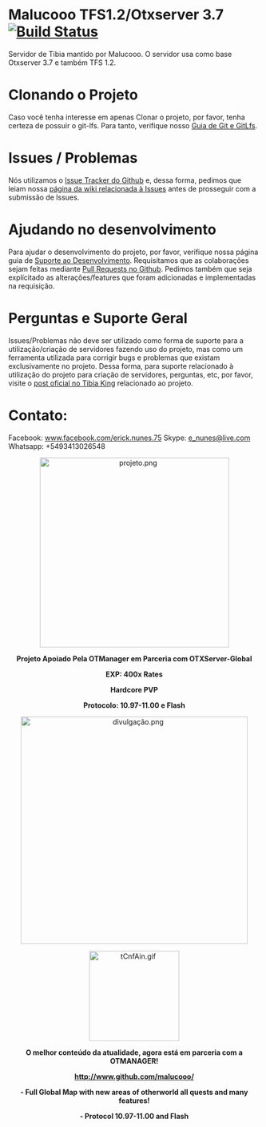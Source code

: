 # Malucooo TFS1.2/Otxserver 3.7 [![Build Status](https://travis-ci.org/malucooo/Otxserver-New.svg?branch=master)](https://travis-ci.org/malucooo/Otxserver-New)  

Servidor de Tibia mantido por Malucooo. O servidor usa como base Otxserver 3.7 e também TFS 1.2.

# Clonando o Projeto
Caso você tenha interesse em apenas Clonar o projeto, por favor, tenha certeza de possuir o git-lfs. Para tanto, verifique nosso [Guia de Git e GitLfs](https://github.com/malucooo/Otxserver-Global/wiki/Git-e-Git-Lfs).

# Issues / Problemas
Nós utilizamos o [Issue Tracker do Github](https://github.com/malucooo/Otxserver-testing/issues) e, dessa forma, pedimos que leiam nossa [página da wiki relacionada à Issues](https://github.com/malucooo/Otxserver-Global/wiki/Issues) antes de prosseguir com a submissão de Issues.

# Ajudando no desenvolvimento
Para ajudar o desenvolvimento do projeto, por favor, verifique nossa página guia de [Suporte ao Desenvolvimento](https://github.com/malucooo/Otxserver-Global/wiki/Desenvolvimento). Requisitamos que as colaborações sejam feitas mediante [Pull Requests no Github](https://github.com/malucooo/Otxserver-testing/pulls). Pedimos também que seja explícitado as alterações/features que foram adicionadas e implementadas na requisição.

# Perguntas e Suporte Geral
Issues/Problemas não deve ser utilizado como forma de suporte para a utilização/criação de servidores fazendo uso do projeto, mas como um ferramenta utilizada para corrigir bugs e problemas que existam exclusivamente no projeto. Dessa forma, para suporte relacionado à utilização do projeto para criação de servidores, perguntas, etc, por favor, visite o [post oficial no Tibia King](http://www.tibiaking.com/forum/forums/topic/68411-otxserver-1097-1100-flash-globalfull-otherworld-hearth-of-destruction-quest-battlefield-last-man-standing-capture-the-flag-zoombie-event-war-anti-entrosa-by-malucooo/) relacionado ao projeto.

# Contato:
Facebook: www.facebook.com/erick.nunes.75
Skype: e_nunes@live.com
Whatsapp: +5493413026548

<p style="text-align:center;">
	<a href="http://www.tibiaserver.net/index.php?subtopic=createaccount" rel="external noopener noreferrer" target="_blank"><img alt="projeto.png" class="ipsImage ipsImage_thumbnailed" data-fileid="17618" src="http://www.tibiaking.com/forum/uploads/monthly_2016_10/projeto.png.195898c2c069d57ddc40286066f4cc61.png" style="width:379px;height:auto;"></a>
</p>

<p style="text-align:center;">
	<strong>Projeto Apoiado Pela OTManager em Parceria com OTXServer-Global</strong>
</p>

<p style="text-align:center;">
	<strong>EXP: 400x Rates</strong>
</p>

<p style="text-align:center;">
	<strong>Hardcore PVP</strong>
</p>

<p style="text-align:center;">
	<strong>Protocolo: 10.97-11.00 e Flash</strong>
</p>

<p style="text-align:center;">
	<a href="http://otmanager.com.br/?utm_source=tibiaking&amp;utm_medium=banner-assinatura&amp;utm_term=otserv%2C%20tibia&amp;utm_content=banner-assinatura-parceria&amp;utm_campaign=parceria-malucooo" rel="external noopener noreferrer" target="_blank"><img alt="divulgação.png" class="ipsImage ipsImage_thumbnailed" data-fileid="17617" src="http://www.tibiaking.com/forum/uploads/monthly_2016_10/57f4a6b92c26f_divulgao.png.628330b09ff638461e9b2049aba17540.png" style="width:454px;height:auto;"></a>
</p>

<p style="text-align:center;">
	<a href="http://otmanager.com.br/?utm_source=tibiaking&amp;utm_medium=banner-assinatura&amp;utm_term=otserv%2C%20tibia&amp;utm_content=banner-assinatura-parceria&amp;utm_campaign=parceria-malucooo" rel="external noopener noreferrer" target="_blank"><img alt="tCnfAin.gif" class="ipsImage" src="http://i.imgur.com/tCnfAin.gif" style="width:180px;height:auto;"></a>
</p>

<p style="text-align:center;">
	<strong>O melhor conteúdo da atualidade, agora está em parceria com a OTMANAGER!</strong>
</p>

<p style="text-align:center;">
	<strong><a href="http://www.github.com/malucooo/" rel="external noopener noreferrer" target="_blank">http://www.github.com/malucooo/</a></strong>
</p>

<p style="text-align:center;">
	<strong>- Full Global Map with new areas of otherworld all quests and many features!</strong>
</p>

<p style="text-align:center;">
	<strong>- Protocol 10.97-11.00 and Flash</strong>
</p>
